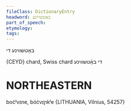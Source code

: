 ```yaml
---
fileClass: DictionaryEntry
headword: באָטשווינע
part_of_speech: 
etymology: 
tags: 
---
```

באָטשווינע
די

{CEYD}
chard, Swiss chard די באָ֜טשװינע

NORTHEASTERN
==============

boc̀ʲvɪne, bóc̀vɪɲkʲe {LITHUANIA, Vilnius, 54257}